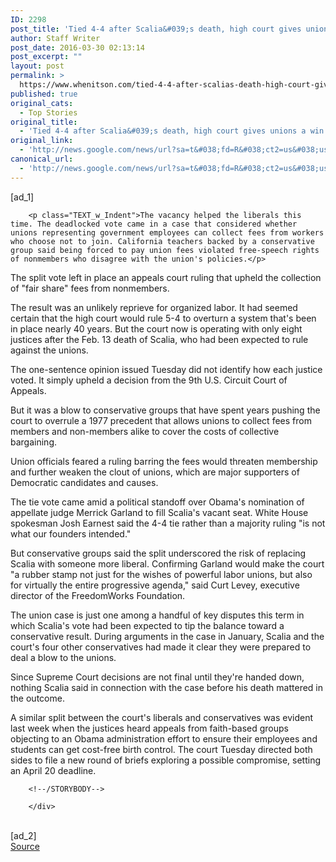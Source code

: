 ```yaml
---
ID: 2298
post_title: 'Tied 4-4 after Scalia&#039;s death, high court gives unions a win &#8211; Salt Lake Tribune'
author: Staff Writer
post_date: 2016-03-30 02:13:14
post_excerpt: ""
layout: post
permalink: >
  https://www.whenitson.com/tied-4-4-after-scalias-death-high-court-gives-unions-a-win-salt-lake-tribune/
published: true
original_cats:
  - Top Stories
original_title:
  - 'Tied 4-4 after Scalia&#039;s death, high court gives unions a win - Salt Lake Tribune'
original_link:
  - 'http://news.google.com/news/url?sa=t&#038;fd=R&#038;ct2=us&#038;usg=AFQjCNGNEOnq7DEpwz2hvYrEmLlcwvmQxg&#038;clid=c3a7d30bb8a4878e06b80cf16b898331&#038;cid=52779072282428&#038;ei=MDb7VuDuJMjvwQH2-JbIAg&#038;url=http://www.sltrib.com/home/3719298-155/tied-4-4-after-scalias-death-high'
canonical_url:
  - 'http://news.google.com/news/url?sa=t&#038;fd=R&#038;ct2=us&#038;usg=AFQjCNGNEOnq7DEpwz2hvYrEmLlcwvmQxg&#038;clid=c3a7d30bb8a4878e06b80cf16b898331&#038;cid=52779072282428&#038;ei=MDb7VuDuJMjvwQH2-JbIAg&#038;url=http://www.sltrib.com/home/3719298-155/tied-4-4-after-scalias-death-high'
---
```

 [ad_1]
<br><div itemprop="articleBody" readability="83">

		
			
		<p class="TEXT_w_Indent">The vacancy helped the liberals this time. The deadlocked vote came in a case that considered whether unions representing government employees can collect fees from workers who choose not to join. California teachers backed by a conservative group said being forced to pay union fees violated free-speech rights of nonmembers who disagree with the union's policies.</p>
<p class="TEXT_w_Indent">The split vote left in place an appeals court ruling that upheld the collection of "fair share" fees from nonmembers.</p>
<p class="TEXT_w_Indent">The result was an unlikely reprieve for organized labor. It had seemed certain that the high court would rule 5-4 to overturn a system that's been in place nearly 40 years. But the court now is operating with only eight justices after the Feb. 13 death of Scalia, who had been expected to rule against the unions.</p>
<p class="TEXT_w_Indent">The one-sentence opinion issued Tuesday did not identify how each justice voted. It simply upheld a decision from the 9th U.S. Circuit Court of Appeals.</p>
<p class="TEXT_w_Indent">But it was a blow to conservative groups that have spent years pushing the court to overrule a 1977 precedent that allows unions to collect fees from members and non-members alike to cover the costs of collective bargaining.</p>
<p class="TEXT_w_Indent">Union officials feared a ruling barring the fees would threaten membership and further weaken the clout of unions, which are major supporters of Democratic candidates and causes.  </p>
<p class="TEXT_w_Indent">The tie vote came amid a political standoff over Obama's nomination of appellate judge Merrick Garland to fill Scalia's vacant seat. White House spokesman Josh Earnest said the 4-4 tie rather than a majority ruling "is not what our founders intended."</p>
<p class="TEXT_w_Indent">But conservative groups said the split underscored the risk of replacing Scalia with someone more liberal. Confirming Garland would make the court "a rubber stamp not just for the wishes of powerful labor unions, but also for virtually the entire progressive agenda," said Curt Levey, executive director of the FreedomWorks Foundation.</p>
<p class="TEXT_w_Indent">The union case is just one among a handful of key disputes this term in which Scalia's vote had been expected to tip the balance toward a conservative result. During arguments in the case in January, Scalia and the court's four other conservatives had made it clear they were prepared to deal a blow to the unions.</p>
<p class="TEXT_w_Indent">Since Supreme Court decisions are not final until they're handed down, nothing Scalia said in connection with the case before his death mattered in the outcome.</p>
<p class="TEXT_w_Indent">A similar split between the court's liberals and conservatives was evident last week when the justices heard appeals from faith-based groups objecting to an Obama administration effort to ensure their employees and students can get cost-free birth control. The court Tuesday directed both sides to file a new round of briefs exploring a possible compromise, setting an April 20 deadline. </p>
		

<!--			<p>&nbsp;</p>-->
									
						
						
						
						
						
							
							
						
						
						
						
							
							
						
						
						
						
							
							
						
						
						
   
			  
								
					

						

						
						
						
<!--			<p>&nbsp;</p>-->
		<!--/STORYBODY-->

		</div>
<br>[ad_2]
<br><a href="http://news.google.com/news/url?sa=t&#038;fd=R&#038;ct2=us&#038;usg=AFQjCNGNEOnq7DEpwz2hvYrEmLlcwvmQxg&#038;clid=c3a7d30bb8a4878e06b80cf16b898331&#038;cid=52779072282428&#038;ei=MDb7VuDuJMjvwQH2-JbIAg&#038;url=http://www.sltrib.com/home/3719298-155/tied-4-4-after-scalias-death-high">Source </a>